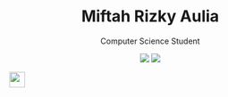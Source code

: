 <h1 align=center>Miftah Rizky Aulia </h1>
<p align=center>Computer Science Student</p>
<p align="center">
  <a href="https://github.com/ifrzky"><img src="https://img.shields.io/github/followers/ifrzky?label=followers&style=social"/></a>
  <img src="https://visitor-badge.laobi.icu/badge?page_id=ifrzky.ifrzky" />
</p>
<!-- 
<img src="https://user-images.githubusercontent.com/73097560/115834477-dbab4500-a447-11eb-908a-139a6edaec5c.gif">
<p align="center">
interested in ``React Application Development`` and ``Microservices``
</p> -->

<!-- ### Reach Me -->
<a href="https://instagram.com/ifrizky_"><img height="28" src="https://upload.wikimedia.org/wikipedia/commons/e/e7/Instagram_logo_2016.svg"></a>&nbsp;

<!-- ### Favorite Stack
<span>
  <img src="https://raw.githubusercontent.com/devicons/devicon/master/icons/mongodb/mongodb-original-wordmark.svg" height="30" title="MongoDB" />
  <img src="https://raw.githubusercontent.com/devicons/devicon/master/icons/express/express-original-wordmark.svg" height="30" title="Express" />
  <img src="https://www.vectorlogo.zone/logos/reactjs/reactjs-icon.svg" height="30" title="React" />
  <img src="https://raw.githubusercontent.com/devicons/devicon/master/icons/nodejs/nodejs-original-wordmark.svg" height="30" title="Node.js" />
</span> -->
<!-- ###
### Favorite Stack: `MERN` -->
<!-- ### Tech
<span>
  <img src="https://upload.wikimedia.org/wikipedia/commons/9/99/Unofficial_JavaScript_logo_2.svg" height="30" title="JavaScript" />
  <img src="https://upload.wikimedia.org/wikipedia/commons/4/4c/Typescript_logo_2020.svg" height="30" title="TypeScript" />
  <img src="https://www.vectorlogo.zone/logos/reactjs/reactjs-icon.svg" height="30" title="React" />
  <img src="https://nextjs.org/static/favicon/favicon-32x32.png" height="30" title="Next.js" />
  <img src="https://upload.wikimedia.org/wikipedia/commons/d/d5/Tailwind_CSS_Logo.svg" height="30" title="Tailwind CSS" />
  <img src="https://cdn.worldvectorlogo.com/logos/material-ui-1.svg" height="30" title="Material UI" />
  <img src="https://www.vectorlogo.zone/logos/nodejs/nodejs-icon.svg" height="30" title="Node.js" />
  <img src="https://cdn.freebiesupply.com/logos/large/2x/linux-tux-1-logo-png-transparent.png" height="30" title="GNU/Linux" />
  <img src="https://raw.githubusercontent.com/devicons/devicon/master/icons/mongodb/mongodb-original-wordmark.svg" height="30" title="MongoDB" />
  <img src="https://raw.githubusercontent.com/devicons/devicon/master/icons/express/express-original-wordmark.svg" height="30" title="Express" />
<!--   <img src="https://upload.wikimedia.org/wikipedia/commons/1/19/Unity_Technologies_logo.svg" height="30" title="Unity" style="background-color:white"> -->
<!--   <img src="https://www.vectorlogo.zone/logos/kubernetes/kubernetes-icon.svg" height="30" title="Kubernetes" />
  <img src="https://www.vectorlogo.zone/logos/babeljs/babeljs-icon.svg" height="30" title="Babel" />
</span>

### Basic Knowledges
<span>
  <img src="https://raw.githubusercontent.com/devicons/devicon/master/icons/c/c-original.svg" height="30" title="C" />
  <img src="https://upload.wikimedia.org/wikipedia/commons/1/18/ISO_C%2B%2B_Logo.svg" height="30" title="C++" />
  <img src="https://www.vectorlogo.zone/logos/python/python-icon.svg" height="30" title="Python" />&nbsp; 
</span> -->

<!-- ###
<span>
<!--   <img src="https://github-readme-stats-git-masterrstaa-rickstaa.vercel.app/api?username=ifrzky&show_icons=true&include_all_commits=true&count_private=true&theme=tokyonight" /> -->
<!--   <img src="https://github-readme-stats-git-masterrstaa-rickstaa.vercel.app/api?username=ifrzky&show_icons=true&include_all_commits=true&count_private=true&theme=tokyonight" />
  <img src="https://github-readme-stats-git-masterrstaa-rickstaa.vercel.app/api/top-langs/?username=ifrzky&langs_count=10&theme=dracula&layout=compact&hide=css,scss,less,html,hack,asp.net"/> -->
<!--   <img src="https://github-readme-stats-git-masterrstaa-rickstaa.vercel.app/api/top-langs/?username=ifrzky&langs_count=10&theme=tokyonight&layout=compact&hide=asp.net"/> -->
<!--  </span> -->

<!-- <img src="https://user-images.githubusercontent.com/73097560/115834477-dbab4500-a447-11eb-908a-139a6edaec5c.gif"> -->
